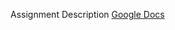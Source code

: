 Assignment Description
<a href="https://docs.google.com/document/d/159S7PNvVT7xgnqdIDxbmzZl9g9VU_jxKYlclQPpbOEY/edit?usp=sharing">Google Docs</a>
